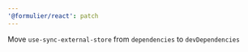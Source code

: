 ```yaml
---
'@formulier/react': patch
---
```


Move `use-sync-external-store` from `dependencies` to `devDependencies`
